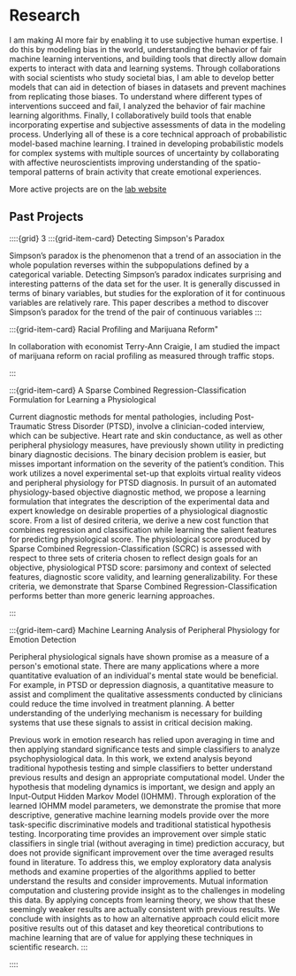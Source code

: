 # Research 

I am making AI more fair by enabling it to use subjective human expertise. I do this by modeling bias in the world, understanding the behavior of fair machine learning interventions, and building tools that directly allow domain experts to interact with data and learning systems. Through collaborations with social scientists who study societal bias, I am able to develop better models that can aid in detection of biases in datasets and prevent machines from replicating those biases. To understand where different types of interventions succeed and fail, I analyzed the behavior of fair machine learning algorithms. Finally, I collaboratively build tools that enable incorporating expertise and subjective assessments of data in the modeling process.  Underlying all of these is a core technical approach of probabilistic model-based machine learning. I trained in developing probabilistic models for complex systems with multiple sources of uncertainty by collaborating with affective neuroscientists improving understanding of the spatio-temporal patterns of brain activity that create emotional experiences.


More active projects are on the [lab website](https://ml4sts.com/projects/)

## Past Projects

::::{grid} 3
:::{grid-item-card}  Detecting Simpson's Paradox

Simpson’s paradox is the phenomenon that a trend of an association
in the whole population reverses within the subpopulations
defined by a categorical variable. Detecting Simpson’s
paradox indicates surprising and interesting patterns of
the data set for the user. It is generally discussed in terms of
binary variables, but studies for the exploration of it for continuous
variables are relatively rare. This paper describes a
method to discover Simpson’s paradox for the trend of the
pair of continuous variables
:::



:::{grid-item-card}  Racial Profiling and Marijuana Reform"


In collaboration with economist Terry-Ann Craigie, I am studied the impact of marijuana reform on racial profiling as measured through traffic stops.


:::



:::{grid-item-card} A Sparse Combined Regression-Classification Formulation for Learning a Physiological



Current diagnostic methods for mental pathologies, including Post-Traumatic Stress Disorder (PTSD), involve a clinician-coded interview, which can be subjective. Heart rate and skin conductance, as well as other peripheral physiology measures, have previously shown utility in predicting binary diagnostic decisions. The binary decision problem is easier, but misses important information on the severity of the patient’s condition. This work utilizes a novel experimental set-up that exploits virtual reality videos and peripheral physiology for PTSD diagnosis. In pursuit of an automated physiology-based objective diagnostic method, we propose a learning formulation that integrates the description of the experimental data and expert knowledge on desirable properties of a physiological diagnostic score. From a list of desired criteria, we derive a new cost function that combines regression and classification while learning the salient features for predicting physiological score. The physiological score produced by Sparse Combined Regression-Classification (SCRC) is assessed with respect to three sets of criteria chosen to reflect design goals for an objective, physiological PTSD score: parsimony and context of selected features, diagnostic score validity, and learning generalizability. For these criteria, we demonstrate that Sparse Combined Regression-Classification performs better than more generic learning approaches.


:::



:::{grid-item-card} Machine Learning Analysis of Peripheral Physiology for Emotion Detection

Peripheral physiological signals have shown promise as a measure of a person's emotional state. There are many applications where a more quantitative evaluation of an individual's mental state would be beneficial. For example, in PTSD or depression diagnosis, a quantitative measure to assist and compliment the qualitative assessments conducted by clinicians could reduce the time involved in treatment planning. A better understanding of the underlying mechanism is necessary for building systems that use these signals to assist in critical decision making.

Previous work in emotion research has relied upon averaging in time and then applying standard significance tests and simple classifiers to analyze psychophysiological data. In this work, we extend analysis beyond traditional hypothesis testing and simple classifiers to better understand previous results and design an appropriate computational model. Under the hypothesis that modeling dynamics is important, we design and apply an Input-Output Hidden Markov Model (IOHMM). Through exploration of the learned IOHMM model parameters, we demonstrate the promise that more descriptive, generative machine learning models provide over the more task-specific discriminative models and traditional statistical hypothesis testing. Incorporating time provides an improvement over simple static classifiers in single trial (without averaging in time) prediction accuracy, but does not provide significant improvement over the time averaged results found in literature. To address this, we employ exploratory data analysis methods and examine properties of the algorithms applied to better understand the results and consider improvements. Mutual information computation and clustering provide insight as to the challenges in modeling this data. By applying concepts from learning theory, we show that these seemingly weaker results are actually consistent with previous results. We conclude with insights as to how an alternative approach could elicit more positive results out of this dataset and key theoretical contributions to machine learning that are of value for applying these techniques in scientific research.
:::

::::